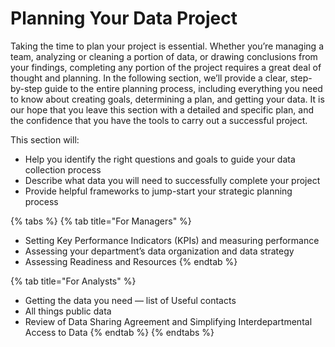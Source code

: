 # Planning Your Data Project

Taking the time to plan your project is essential. Whether you’re managing a team, analyzing or cleaning a portion of data, or drawing conclusions from your findings, completing any portion of the project requires a great deal of thought and planning. In the following section, we’ll provide a clear, step-by-step guide to the entire planning process, including everything you need to know about creating goals, determining a plan, and getting your data. It is our hope that you leave this section with a detailed and specific plan, and the confidence that you have the tools to carry out a successful project.

This section will:

* Help you identify the right questions and goals to guide your data collection process
* Describe what data you will need to successfully complete your project
* Provide helpful frameworks to jump-start your strategic planning process

{% tabs %}
{% tab title="For Managers" %}
- Setting Key Performance Indicators (KPIs) and measuring performance
- Assessing your department’s data organization and data strategy
- Assessing Readiness and Resources
{% endtab %}

{% tab title="For Analysts" %}
* Getting the data you need — list of Useful contacts
* All things public data
* Review of Data Sharing Agreement and Simplifying Interdepartmental Access to Data
{% endtab %}
{% endtabs %}
